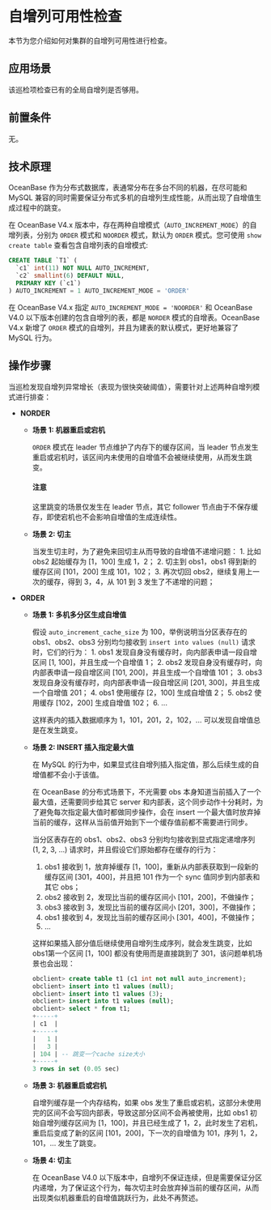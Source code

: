 # 自增列可用性检查

本节为您介绍如何对集群的自增列可用性进行检查。

## 应用场景

该巡检项检查已有的全局自增列是否够用。

## 前置条件

无。

## 技术原理

OceanBase 作为分布式数据库，表通常分布在多台不同的机器，在尽可能和 MySQL 兼容的同时需要保证分布式多机的自增列生成性能，从而出现了自增值生成过程中的跳变。

在 OceanBase V4.x 版本中，存在两种自增模式（`AUTO_INCREMENT_MODE`）的自增列表，分别为 `ORDER` 模式和 `NOORDER` 模式，默认为 `ORDER` 模式。您可使用 `show create table` 查看包含自增列表的自增模式:

```sql
CREATE TABLE `T1` (
  `c1` int(11) NOT NULL AUTO_INCREMENT,
  `c2` smallint(6) DEFAULT NULL,
  PRIMARY KEY (`c1`)
) AUTO_INCREMENT = 1 AUTO_INCREMENT_MODE = 'ORDER'
```

在 OceanBase V4.x 指定 `AUTO_INCREMENT_MODE = 'NOORDER'` 和 OceanBase V4.0 以下版本创建的包含自增列的表，都是 `NORDER` 模式的自增表。OceanBase V4.x 新增了 `ORDER` 模式的自增列，并且为建表的默认模式，更好地兼容了 MySQL 行为。

## 操作步骤

当巡检发现自增列异常增长（表现为很快突破阈值），需要针对上述两种自增列模式进行排查：

* **NORDER**

  * **场景 1: 机器重启或宕机**

      `ORDER` 模式在 leader 节点维护了内存下的缓存区间，当 leader 节点发生重启或宕机时，该区间内未使用的自增值不会被继续使用，从而发生跳变。

      <main id="notice" type='notice'>
      <h4>注意</h4>
      <p>这里跳变的场景仅发生在 leader 节点，其它 follower 节点由于不保存缓存，即使宕机也不会影响自增值的生成连续性。</p>
      </main>

  * **场景 2: 切主**

      当发生切主时，为了避免来回切主从而导致的自增值不递增问题：
        1. 比如 obs2 起始缓存为 [1，100] 生成 1，2；
        2. 切主到 obs1，obs1 得到新的缓存区间 [101，200] 生成 101，102；
        3. 再次切回 obs2，继续复用上一次的缓存，得到 3，4，从 101 到 3 发生了不递增的问题；

* **ORDER**

  * **场景 1: 多机多分区生成自增值**

      假设 `auto_increment_cache_size` 为 100，举例说明当分区表存在的 obs1、obs2、obs3 分别均匀接收到 `insert into values (null)` 请求时，它们的行为：
        1. obs1 发现自身没有缓存时，向内部表申请一段自增区间 [1, 100]，并且生成一个自增值 1；
        2. obs2 发现自身没有缓存时，向内部表申请一段自增区间 [101, 200]，并且生成一个自增值 101；
        3. obs3 发现自身没有缓存时，向内部表申请一段自增区间 [201, 300]，并且生成一个自增值 201；
        4. obs1 使用缓存 [2，100] 生成自增值 2；
        5. obs2 使用缓存 [102，200] 生成自增值 102；
        6. ...

      这样表内的插入数据顺序为 1，101，201，2，102，... 可以发现自增值总是在发生跳变。

  * **场景 2: INSERT 插入指定最大值**

      在 MySQL 的行为中，如果显式往自增列插入指定值，那么后续生成的自增值都不会小于该值。

      在 OceanBase 的分布式场景下，不光需要 obs 本身知道当前插入了一个最大值，还需要同步给其它 server 和内部表，这个同步动作十分耗时，为了避免每次指定最大值时都做同步操作，会在 insert 一个最大值时放弃掉当前的缓存，这样从当前值开始到下一个缓存值前都不需要进行同步。

      当分区表存在的 obs1、obs2、obs3 分别均匀接收到显式指定递增序列 (1, 2, 3, ...) 请求时，并且假设它们原始都存在缓存的行为：

      1. obs1 接收到 1，放弃掉缓存 [1，100]，重新从内部表获取到一段新的缓存区间 [301，400]，并且把 101 作为一个 sync 值同步到内部表和其它 obs；
      2. obs2 接收到 2，发现比当前的缓存区间小 [101，200]，不做操作；
      3. obs3 接收到 3，发现比当前的缓存区间小 [201，300]，不做操作；
      4. obs1 接收到 4，发现比当前的缓存区间小 [301，400]，不做操作；
      5. ...

      这样如果插入部分值后继续使用自增列生成序列，就会发生跳变，比如obs1第一个区间 [1，100] 都没有使用而是直接跳到了 301，该问题单机场景也会出现：

      ```sql
      obclient> create table t1 (c1 int not null auto_increment);
      obclient> insert into t1 values (null);
      obclient> insert into t1 values (3);
      obclient> insert into t1 values (null);
      obclient> select * from t1;
      +-----+
      | c1  |
      +-----+
      |   1 |
      |   3 |
      | 104 | -- 跳变一个cache size大小
      +-----+
      3 rows in set (0.05 sec)
      ```

  * **场景 3: 机器重启或宕机**

      自增列缓存是一个内存结构，如果 obs 发生了重启或宕机，这部分未使用完的区间不会写回内部表，导致这部分区间不会再被使用，比如 obs1 初始自增列缓存区间为 [1，100]，并且已经生成了 1，2，此时发生了宕机，重启后变成了新的区间 [101，200]，下一次的自增值为 101，序列 1，2，101，... 发生了跳变。

  * **场景 4: 切主**

      在 OceanBase V4.0 以下版本中，自增列不保证连续，但是需要保证分区内递增，为了保证这个行为，每次切主时会放弃掉当前的缓存区间，从而出现类似机器重启的自增值跳跃行为，此处不再赘述。
